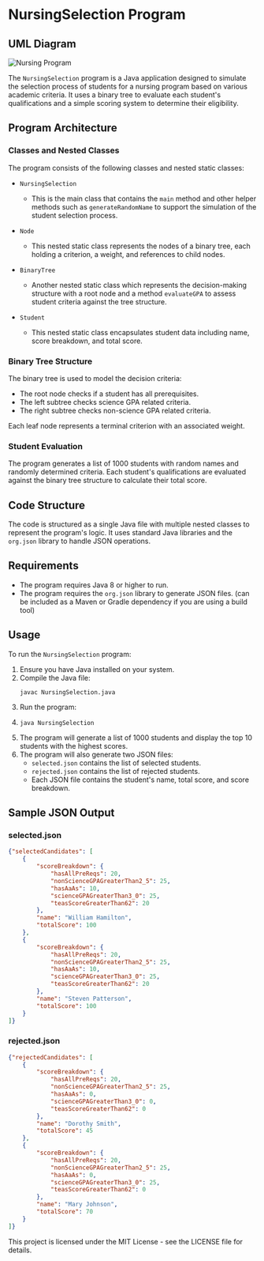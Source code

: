 # NursingSelection Program

## UML Diagram
![Nursing Program](http://plantuml.com/plantuml/svg/5SqnZW8n34RXVa-nN22MAAdc9YEJiJ8HiHFzjeMuFKprklTj7en87N-tRdNa8OdnVqOiVn21twNrEFEPBgZJGYnAdKel-IJkoaYoX7Th-y9iO2Lb3m6jmNQDzzOzohg8JUpuzGi0)


The `NursingSelection` program is a Java application designed to simulate the selection process of students for a nursing program based on various academic criteria. It uses a binary tree to evaluate each student's qualifications and a simple scoring system to determine their eligibility.

## Program Architecture

### Classes and Nested Classes

The program consists of the following classes and nested static classes:

- `NursingSelection`
    - This is the main class that contains the `main` method and other helper methods such as `generateRandomName` to support the simulation of the student selection process.

- `Node`
    - This nested static class represents the nodes of a binary tree, each holding a criterion, a weight, and references to child nodes.

- `BinaryTree`
    - Another nested static class which represents the decision-making structure with a root node and a method `evaluateGPA` to assess student criteria against the tree structure.

- `Student`
    - This nested static class encapsulates student data including name, score breakdown, and total score.

### Binary Tree Structure

The binary tree is used to model the decision criteria:

- The root node checks if a student has all prerequisites.
- The left subtree checks science GPA related criteria.
- The right subtree checks non-science GPA related criteria.

Each leaf node represents a terminal criterion with an associated weight.

### Student Evaluation

The program generates a list of 1000 students with random names and randomly determined criteria. Each student's qualifications are evaluated against the binary tree structure to calculate their total score.

## Code Structure

The code is structured as a single Java file with multiple nested classes to represent the program's logic. It uses standard Java libraries and the `org.json` library to handle JSON operations.

## Requirements

 - The program requires Java 8 or higher to run.
 - The program requires the `org.json` library to generate JSON files. (can be included as a Maven or Gradle dependency if you are using a build tool)

## Usage

To run the `NursingSelection` program:

1. Ensure you have Java installed on your system.
2. Compile the Java file:
   ```shell
   javac NursingSelection.java
    ```
3. Run the program:
4. ```shell
   java NursingSelection
   ```
5. The program will generate a list of 1000 students and display the top 10 students with the highest scores.
6. The program will also generate two JSON files:
   - `selected.json` contains the list of selected students.
   - `rejected.json` contains the list of rejected students.
   - Each JSON file contains the student's name, total score, and score breakdown.

## Sample JSON Output
### selected.json
```json
{"selectedCandidates": [
    {
        "scoreBreakdown": {
            "hasAllPreReqs": 20,
            "nonScienceGPAGreaterThan2_5": 25,
            "hasAaAs": 10,
            "scienceGPAGreaterThan3_0": 25,
            "teasScoreGreaterThan62": 20
        },
        "name": "William Hamilton",
        "totalScore": 100
    },
    {
        "scoreBreakdown": {
            "hasAllPreReqs": 20,
            "nonScienceGPAGreaterThan2_5": 25,
            "hasAaAs": 10,
            "scienceGPAGreaterThan3_0": 25,
            "teasScoreGreaterThan62": 20
        },
        "name": "Steven Patterson",
        "totalScore": 100
    }
]}
```

### rejected.json
```json
{"rejectedCandidates": [
    {
        "scoreBreakdown": {
            "hasAllPreReqs": 20,
            "nonScienceGPAGreaterThan2_5": 25,
            "hasAaAs": 0,
            "scienceGPAGreaterThan3_0": 0,
            "teasScoreGreaterThan62": 0
        },
        "name": "Dorothy Smith",
        "totalScore": 45
    },
    {
        "scoreBreakdown": {
            "hasAllPreReqs": 20,
            "nonScienceGPAGreaterThan2_5": 25,
            "hasAaAs": 0,
            "scienceGPAGreaterThan3_0": 25,
            "teasScoreGreaterThan62": 0
        },
        "name": "Mary Johnson",
        "totalScore": 70
    }
]}
```
This project is licensed under the MIT License - see the LICENSE file for details.
